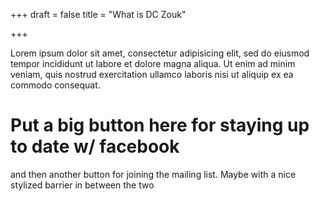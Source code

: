 +++
draft = false
title = "What is DC Zouk"

+++

Lorem ipsum dolor sit amet, consectetur adipisicing elit, sed do eiusmod
tempor incididunt ut labore et dolore magna aliqua. Ut enim ad minim veniam,
quis nostrud exercitation ullamco laboris nisi ut aliquip ex ea commodo
consequat.



# Put a big button here for staying up to date w/ facebook


and then another button for joining the mailing list. Maybe with a nice stylized barrier in between the two